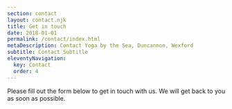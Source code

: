 ```yaml
---
section: contact
layout: contact.njk
title: Get in touch
date: 2018-01-01
permalink: /contact/index.html
metaDescription: Contact Yoga by the Sea, Duncannon, Wexford
subtitle: Contact Subtitle
eleventyNavigation:
  key: Contact
  order: 4
---
```


Please fill out the form below to get in touch with us. We will get back to you as soon as possible.
